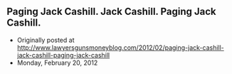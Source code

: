 ## Paging Jack Cashill. Jack Cashill. Paging Jack Cashill.

 * Originally posted at http://www.lawyersgunsmoneyblog.com/2012/02/paging-jack-cashill-jack-cashill-paging-jack-cashill
 * Monday, February 20, 2012

[]()